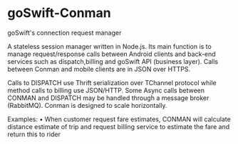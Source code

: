 # goSwift-Conman

goSwift's connection request manager

A stateless session manager written in Node.js. Its main function is to manage request/response calls between Android clients and back-end services such as dispatch,billing and goSwift API (business layer). Calls between Conman and mobile clients are in JSON over HTTPS. 

Calls to DISPATCH use Thrift serialization over TChannel protocol while method calls to billing use JSON/HTTP. Some Async calls between CONMAN and DISPATCH may be handled through a message broker (RabbitMQ). Conman is designed to scale horizontally.

Examples:
•	When customer request fare estimates, CONMAN will calculate distance estimate of trip and 
request billing service to estimate the fare and return this to rider
